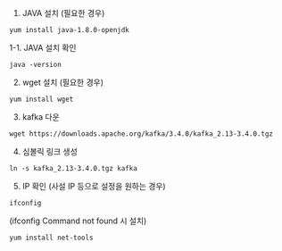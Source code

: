 1. JAVA 설치 (필요한 경우)

```
yum install java-1.8.0-openjdk
```


1-1. JAVA 설치 확인
```
java -version
```


2. wget 설치 (필요한 경우)
```
yum install wget
```


3. kafka 다운

```
wget https://downloads.apache.org/kafka/3.4.0/kafka_2.13-3.4.0.tgz
```


4. 심볼릭 링크 생성

```
ln -s kafka_2.13-3.4.0.tgz kafka
```


5. IP 확인 (사설 IP 등으로 설정을 원하는 경우)

```
ifconfig
```

(ifconfig Command not found 시 설치)
```
yum install net-tools
```
